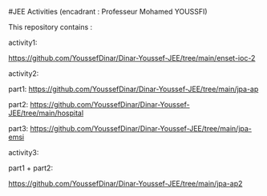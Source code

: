 #JEE Activities (encadrant : Professeur Mohamed YOUSSFI)

This repository contains :


activity1:

https://github.com/YoussefDinar/Dinar-Youssef-JEE/tree/main/enset-ioc-2



activity2:

part1:
https://github.com/YoussefDinar/Dinar-Youssef-JEE/tree/main/jpa-ap

part2:
https://github.com/YoussefDinar/Dinar-Youssef-JEE/tree/main/hospital

part3:
https://github.com/YoussefDinar/Dinar-Youssef-JEE/tree/main/jpa-emsi


activity3:

part1 + part2: 

https://github.com/YoussefDinar/Dinar-Youssef-JEE/tree/main/jpa-ap2
